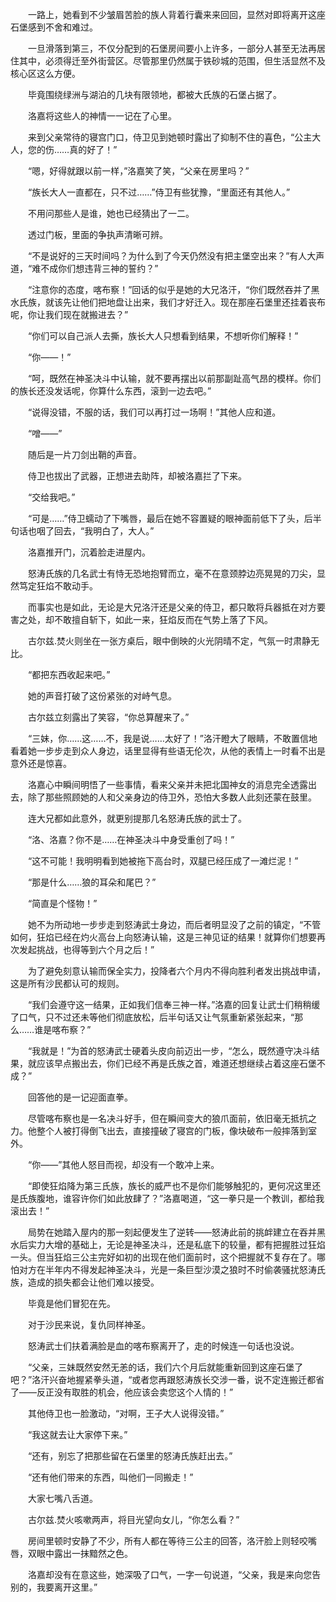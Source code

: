 　　一路上，她看到不少皱眉苦脸的族人背着行囊来来回回，显然对即将离开这座石堡感到不舍和难过。

　　一旦滑落到第三，不仅分配到的石堡房间要小上许多，一部分人甚至无法再居住其中，必须得迁至外街营区。尽管那里仍然属于铁砂城的范围，但生活显然不及核心区这么方便。

　　毕竟围绕绿洲与湖泊的几块有限领地，都被大氏族的石堡占据了。

　　洛嘉将这些人的神情一一记在了心里。

　　来到父亲常待的寝宫门口，侍卫见到她顿时露出了抑制不住的喜色，“公主大人，您的伤……真的好了！”

　　“嗯，好得就跟以前一样，”洛嘉笑了笑，“父亲在房里吗？”

　　“族长大人一直都在，只不过……”侍卫有些犹豫，“里面还有其他人。”

　　不用问那些人是谁，她也已经猜出了一二。

　　透过门板，里面的争执声清晰可辨。

　　“不是说好的三天时间吗？为什么到了今天仍然没有把主堡空出来？”有人大声道，“难不成你们想违背三神的誓约？”

　　“注意你的态度，喀布察！”回话的似乎是她的大兄洛汗，“你们既然吞并了黑水氏族，就该先让他们把地盘让出来，我们才好迁入。现在那座石堡里还挂着丧布呢，你让我们现在就搬进去？”

　　“你们可以自己派人去撕，族长大人只想看到结果，不想听你们解释！”

　　“你——！”

　　“呵，既然在神圣决斗中认输，就不要再摆出以前那副趾高气昂的模样。你们的族长还没发话呢，你算什么东西，滚到一边去吧。”

　　“说得没错，不服的话，我们可以再打过一场啊！”其他人应和道。

　　“噌——”

　　随后是一片刀剑出鞘的声音。

　　侍卫也拔出了武器，正想进去助阵，却被洛嘉拦了下来。

　　“交给我吧。”

　　“可是……”侍卫蠕动了下嘴唇，最后在她不容置疑的眼神面前低下了头，后半句话也咽了回去，“我明白了，大人。”

　　洛嘉推开门，沉着脸走进屋内。

　　怒涛氏族的几名武士有恃无恐地抱臂而立，毫不在意颈脖边亮晃晃的刀尖，显然笃定狂焰不敢动手。

　　而事实也是如此，无论是大兄洛汗还是父亲的侍卫，都只敢将兵器抵在对方要害之处，却不敢擅自斩下，如此一来，狂焰反而在气势上落了下风。

　　古尔兹.焚火则坐在一张方桌后，眼中倒映的火光阴晴不定，气氛一时肃静无比。

　　“都把东西收起来吧。”

　　她的声音打破了这份紧张的对峙气息。

　　古尔兹立刻露出了笑容，“你总算醒来了。”

　　“三妹，你……这……不，我是说……太好了！”洛汗瞪大了眼睛，不敢置信地看着她一步步走到众人身边，话里显得有些语无伦次，从他的表情上一时看不出是意外还是惊喜。

　　洛嘉心中瞬间明悟了一些事情，看来父亲并未把北国神女的消息完全透露出去，除了那些照顾她的人和父亲身边的侍卫外，恐怕大多数人此刻还蒙在鼓里。

　　连大兄都如此意外，就更别提那几名怒涛氏族的武士了。

　　“洛、洛嘉？你不是……在神圣决斗中身受重创了吗！”

　　“这不可能！我明明看到她被拖下高台时，双腿已经压成了一滩烂泥！”

　　“那是什么……狼的耳朵和尾巴？”

　　“简直是个怪物！”

　　她不为所动地一步步走到怒涛武士身边，而后者明显没了之前的镇定，“不管如何，狂焰已经在灼火高台上向怒涛认输，这是三神见证的结果！就算你们想要再次发起挑战，也得等到六个月之后！”

　　为了避免刻意认输而保全实力，投降者六个月内不得向胜利者发出挑战申请，这是所有沙民都认可的规则。

　　“我们会遵守这一结果，正如我们信奉三神一样。”洛嘉的回复让武士们稍稍缓了口气，只不过还未等他们彻底放松，后半句话又让气氛重新紧张起来，“那么……谁是喀布察？”

　　“我就是！”为首的怒涛武士硬着头皮向前迈出一步，“怎么，既然遵守决斗结果，就应该早点搬出去，你们已经不再是氏族之首，难道还想继续占着这座石堡不成？”

　　回答他的是一记迎面直拳。

　　尽管喀布察也是一名决斗好手，但在瞬间变大的狼爪面前，依旧毫无抵抗之力。他整个人被打得倒飞出去，直接撞破了寝宫的门板，像块破布一般摔落到室外。

　　“你——”其他人怒目而视，却没有一个敢冲上来。

　　“即使狂焰降为第三氏族，族长的威严也不是你们能够触犯的，更何况这里还是氏族腹地，谁容许你们如此放肆了？”洛嘉喝道，“这一拳只是一个教训，都给我滚出去！”

　　局势在她踏入屋内的那一刻起便发生了逆转——怒涛此前的挑衅建立在吞并黑水后实力大增的基础上，无论是神圣决斗，还是私底下的较量，都有把握胜过狂焰一头。但当狂焰三公主完好如初的出现在他们面前时，这个把握就不复存在了。哪怕对方在半年内不得发起神圣决斗，光是一条巨型沙漠之狼时不时偷袭骚扰怒涛氏族，造成的损失都会让他们难以接受。

　　毕竟是他们冒犯在先。

　　对于沙民来说，复仇同样神圣。

　　怒涛武士们扶着满脸是血的喀布察离开了，走的时候连一句话也没说。

　　“父亲，三妹既然安然无恙的话，我们六个月后就能重新回到这座石堡了吧？”洛汗兴奋地握紧拳头道，“或者您再跟怒涛族长交涉一番，说不定连搬迁都省了——反正没有取胜的机会，他应该会卖您这个人情的！”

　　其他侍卫也一脸激动，“对啊，王子大人说得没错。”

　　“我这就去让大家停下来。”

　　“还有，别忘了把那些留在石堡里的怒涛氏族赶出去。”

　　“还有他们带来的东西，叫他们一同搬走！”

　　大家七嘴八舌道。

　　古尔兹.焚火咳嗽两声，将目光望向女儿，“你怎么看？”

　　房间里顿时安静了不少，所有人都在等待三公主的回答，洛汗脸上则轻咬嘴唇，双眼中露出一抹黯然之色。

　　洛嘉却没有在意这些，她深吸了口气，一字一句说道，“父亲，我是来向您告别的，我要离开这里。”
